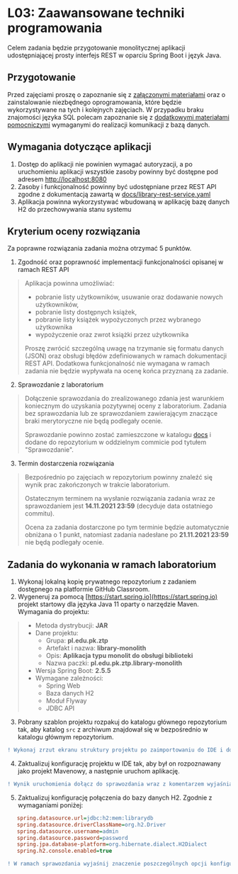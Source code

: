 # L03: Zaawansowane techniki programowania

Celem zadania będzie przygotowanie monolitycznej aplikacji udostępniającej prosty interfejs REST w oparciu Spring Boot i język Java.

## Przygotowanie

Przed zajęciami proszę o zapoznanie się z [załączonymi materiałami](docs/introduction.md) oraz o zainstalowanie niezbędnego oprogramowania, które będzie wykorzystywane na tych i kolejnych zajęciach.
W przypadku braku znajomości języka SQL polecam zapoznanie się z [dodatkowymi materiałami pomocniczymi](docs/sql_cheetsheet.md) wymaganymi do realizacji komunikacji z bazą danych.

## Wymagania dotyczące aplikacji

1. Dostęp do aplikacji nie powinien wymagać autoryzacji, a po uruchomieniu aplikacji wszystkie zasoby powinny być dostępne pod adresem [http://localhost:8080](http://localhost:8080)
1. Zasoby i funkcjonalność powinny być udostępniane przez REST API zgodne z dokumentacją zawartą w [docs/library-rest-service.yaml](docs/library-rest-service.yaml)
1. Aplikacja powinna wykorzystywać wbudowaną w aplikację bazę danych H2 do przechowywania stanu systemu

## Kryterium oceny rozwiązania

Za poprawne rozwiązania zadania można otrzymać 5 punktów.

1. Zgodność oraz poprawność implementacji funkcjonalności opisanej w ramach REST API
> Aplikacja powinna umożliwiać:
> * pobranie listy użytkowników, usuwanie oraz dodawanie nowych użytkowników,
> * pobranie listy dostępnych książek,
> * pobranie listy książek wypożyczonych przez wybranego użytkownika
> * wypożyczenie oraz zwrot książki przez użytkownika
>
> Proszę zwrócić szczególną uwagę na trzymanie się formatu danych (JSON) oraz obsługi błędów zdefiniowanych w ramach dokumentacji REST API.
> Dodatkowa funkcjonalność nie wymagana w ramach zadania nie będzie wypływała na ocenę końca przyznaną za zadanie.

2. Sprawozdanie z laboratorium
> Dołączenie sprawozdania do zrealizowanego zdania jest warunkiem koniecznym do uzyskania pozytywnej oceny z laboratorium. Zadania bez sprawozdania lub ze sprawozdaniem zawierającym znaczące braki merytoryczne nie będą podlegały ocenie.
>
> Sprawozdanie powinno zostać zamieszczone w katalogu [docs](docs) i dodane do repozytorium w oddzielnym commicie pod tytułem "Sprawozdanie".

3. Termin dostarczenia rozwiązania
> Bezpośrednio po zajęciach w repozytorium powinny znaleźć się wynik prac zakończonych w trakcie laboratorium.
>
> Ostatecznym terminem na wysłanie rozwiązania zadania wraz ze sprawozdaniem jest **14.11.2021 23:59** (decyduje data ostatniego commitu).
>
> Ocena za zadania dostarczone po tym terminie będzie automatycznie obniżana o 1 punkt, natomiast zadania nadesłane po **21.11.2021 23:59** nie będą podlegały ocenie.

## Zadania do wykonania w ramach laboratorium

1. Wykonaj lokalną kopię prywatnego repozytorium z zadaniem dostępnego na platformie GitHub Classroom.
2. Wygeneruj za pomocą [https://start.spring.io](https://start.spring.io) projekt startowy dla języka Java 11 oparty o narzędzie Maven. Wymagania do projektu:
> * Metoda dystrybucji: **JAR**
> * Dane projektu:
>    * Grupa: **pl.edu.pk.ztp**
>    * Artefakt i nazwa: **library-monolith**
>    * Opis: **Aplikacja typu monolit do obsługi biblioteki**
>    * Nazwa paczki: **pl.edu.pk.ztp.library-monolith**
> * Wersja Spring Boot: **2.5.5**
> * Wymagane zależności:
>    * Spring Web
>    * Baza danych H2
>    * Moduł Flyway
>    * JDBC API
3. Pobrany szablon projektu rozpakuj do katalogu głównego repozytorium tak, aby katalog `src` z archiwum znajdował się w bezpośrednio w katalogu głównym repozytorium.
```diff
! Wykonaj zrzut ekranu struktury projektu po zaimportowaniu do IDE i dołącz do sprawozdania.
```
4. Zaktualizuj konfigurację projektu w IDE tak, aby był on rozpoznawany jako projekt Mavenowy, a następnie uruchom aplikację.
```diff
! Wynik uruchomienia dołącz do sprawozdania wraz z komentarzem wyjaśniającym poszczególne etapy inicjalizacji aplikacji oraz źródło błędu.
```
5. Zaktualizuj konfigurację połączenia do bazy danych H2. Zgodnie z wymaganiami poniżej:
```ini
   spring.datasource.url=jdbc:h2:mem:librarydb
   spring.datasource.driverClassName=org.h2.Driver
   spring.datasource.username=admin
   spring.datasource.password=password
   spring.jpa.database-platform=org.hibernate.dialect.H2Dialect
   spring.h2.console.enabled=true
```
```diff
! W ramach sprawozdania wyjaśnij znaczenie poszczególnych opcji konfiguracyjnych.
```